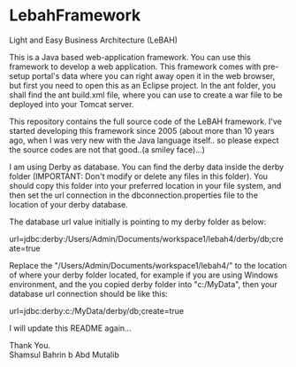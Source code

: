 # LebahFramework
Light and Easy Business Architecture (LeBAH)

This is a Java based web-application framework.  You can use this framework to develop a web application.  This framework comes with pre-setup portal's data where you can right away open it in the web browser, but first you need to open this as an Eclipse project.  In the ant folder, you shall find the ant build.xml file, where you can use to create a war file to be deployed into your Tomcat server.

This repository contains the full source code of the LeBAH framework. I've started developing this framework since 2005 (about more than 10 years ago, when I was very new with the Java language itself.. so please expect the source codes are not that good..(a smiley face)...)

I am using Derby as database.  You can find the derby data inside the derby folder (IMPORTANT: Don't modify or delete any files in this folder).  You should copy this folder into your preferred location in your file system, and then set the url connection in the dbconnection.properties file to the location of your derby database.

The database url value initially is pointing to my derby folder as below:

url=jdbc:derby:/Users/Admin/Documents/workspace1/lebah4/derby/db;create=true

Replace the "/Users/Admin/Documents/workspace1/lebah4/" to the location of where your derby folder located, for example if you are using Windows environment, and the you copied derby folder into "c:/MyData", then your database url connection should be like this:

url=jdbc:derby:c:/MyData/derby/db;create=true


I will update this README again...

Thank You.<br/>
Shamsul Bahrin b Abd Mutalib

